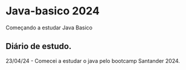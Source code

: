 # Java-basico 2024
Começando a estudar Java Basico

## Diário de estudo.
23/04/24 - Comecei a estudar o java pelo bootcamp Santander 2024.
